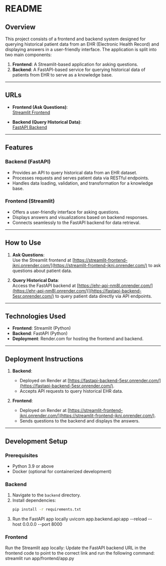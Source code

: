 # README

## Overview

This project consists of a frontend and backend system designed for querying historical patient data from an EHR (Electronic Health Record) and displaying answers in a user-friendly interface. The application is split into two main components:

1. **Frontend**: A Streamlit-based application for asking questions.
2. **Backend**: A FastAPI-based service for querying historical data of patients from EHR to serve as a knowledge base.

---

## URLs

- **Frontend (Ask Questions)**:  
  [Streamlit Frontend](https://streamlit-frontend-jkni.onrender.com/)

- **Backend (Query Historical Data)**:  
  [FastAPI Backend](https://ehr-api-nm8l.onrender.com/)

---

## Features

### Backend (FastAPI)
- Provides an API to query historical data from an EHR dataset.
- Processes requests and serves patient data via RESTful endpoints.
- Handles data loading, validation, and transformation for a knowledge base.

### Frontend (Streamlit)
- Offers a user-friendly interface for asking questions.
- Displays answers and visualizations based on backend responses.
- Connects seamlessly to the FastAPI backend for data retrieval.

---

## How to Use

1. **Ask Questions**:  
   Use the Streamlit frontend at [https://streamlit-frontend-jkni.onrender.com/](https://streamlit-frontend-jkni.onrender.com/) to ask questions about patient data.

2. **Query Historical Data**:  
   Access the FastAPI backend at [https://ehr-api-nm8l.onrender.com/](https://ehr-api-nm8l.onrender.com/)](https://fastapi-backend-5esr.onrender.com/) to query patient data directly via API endpoints.

---

## Technologies Used

- **Frontend**: Streamlit (Python)
- **Backend**: FastAPI (Python)
- **Deployment**: Render.com for hosting the frontend and backend.

---

## Deployment Instructions

1. **Backend**:
   - Deployed on Render at [https://fastapi-backend-5esr.onrender.com/](https://fastapi-backend-5esr.onrender.com/).
   - Accepts API requests to query historical EHR data.

2. **Frontend**:
   - Deployed on Render at [https://streamlit-frontend-jkni.onrender.com/](https://streamlit-frontend-jkni.onrender.com/).
   - Sends questions to the backend and displays the answers.

---

## Development Setup

### Prerequisites
- Python 3.9 or above
- Docker (optional for containerized development)

### Backend
1. Navigate to the `backend` directory.
2. Install dependencies:
   ```bash
   pip install -r requirements.txt
3. Run the FastAPI app locally
  uvicorn app.backend.api:app --reload --host 0.0.0.0 --port 8000
### Frontend
  Run the Streamlit app locally: Update the FastAPI backend URL in the frontend code to point to the correct link and run the following command:
  streamlit run app/frontend/app.py
